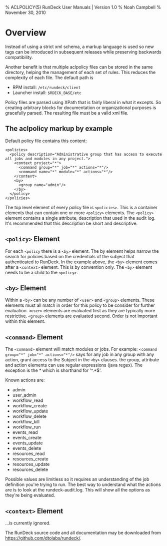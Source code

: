 % ACLPOLICY(5) RunDeck User Manuals | Version 1.0
% Noah Campbell
% November 30, 2010

# Overview

Instead of using a strict xml schema, a markup language is used so new
tags can be introduced in subsequent releases while preserving
backwards compatibility.

Another benefit is that multiple aclpolicy files can be stored in the
same directory, helping the management of each set of rules.  This
reduces the complexity of each file.  The default path is

* RPM install: `/etc/rundeck/client`
* Launcher install: `$RDECK_BASE/etc`

Policy files are parsed using XPath that is fairly liberal in what it
excepts.  So creating arbitrary blocks for documentation or
organizational purposes is gracefully parsed.  The resulting file must
be a valid xml file.

## The aclpolicy markup by example

Default policy file contains this content:

    <policies>
      <policy description="Administrative group that has access to execute all jobs and modules in any project.">
        <context project="*">
          <command group="*" job="*" actions="*"/>
          <command name="*" module="*" actions="*"/>
        </context>
        <by>
          <group name="admin"/>
        </by>
      </policy>
    </policies>

The top level element of every policy file is `<policies>`.  This is a
container elements that can contain one or more `<policy>` elements.
The `<policy>` element contains a single attribute, description that
used in the audit log.  It's recommended that this description be
short and descriptive.
    
## `<policy>` Element    
    
For each `<policy` there is a `<by>` element.  The by element helps
narrow the search for policies based on the credentials of the subject
that authenticated to RunDeck.  In the example above, the `<by>`
element comes after a `<context>` element.  This is by convention
only.  The `<by>` element needs to be a child to the `<policy>`.

    
## `<by>` Element
    
Within a `<by>` can be any number of `<user>` and `<group>` elements.
These elements must all match in order for this policy to be consider
for further evaluation.  `<user>` elements are evaluated first as they
are typically more restrictive.  `<group>` elements are evaluated
second.  Order is not important within this element.

    
## `<command>` Element

The `<command>` element will match modules or jobs.  For example:
`<command group="*" job="*" actions="*"/>` says for any job in any
group with any action, grant access to the Subject in the `<by>`
clauses.  the group, attribute and action elements can use regular
expressions (java regex).  The exception is the * which is shorthand
for '^.*$'.

Known actions are:

* admin
* user_admin
* workflow_read
* workflow_create
* workflow_update
* workflow_delete
* workflow_kill
* workflow_run
* events_read
* events_create
* events_update
* events_delete
* resources_read
* resources_create
* resources_update
* resources_delete

Possible values are limitless so it requires an understanding of the
job definition you're trying to run.  The best way to understand what
the actions are is to look at the rundeck-audit.log.
This will show all the options as they're being evaluated.

## `<context>` Element

...is currently ignored.

The RunDeck source code and all documentation may be downloaded from
<https://github.com/dtolabs/rundeck/>.

